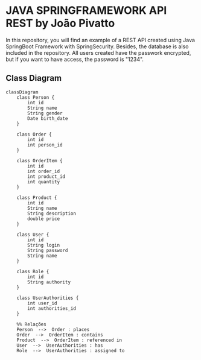 # JAVA SPRINGFRAMEWORK API REST by João Pivatto

 In this repository, you will find an example of a REST API created using Java SpringBoot Framework with SpringSecurity. Besides, the database is also included in the repository. All users created have the passwork encrypted, but if you want to have access, the password is "1234".

 ## Class Diagram

```mermaid
classDiagram
    class Person {
        int id
        String name
        String gender
        Date birth_date
    }

    class Order {
        int id
        int person_id
    }

    class OrderItem {
        int id
        int order_id
        int product_id
        int quantity
    }

    class Product {
        int id
        String name
        String description
        double price
    }

    class User {
        int id
        String login
        String password
        String name
    }

    class Role {
        int id
        String authority
    }

    class UserAuthorities {
        int user_id
        int authorities_id
    }

    %% Relações
    Person  -->  Order : places
    Order  -->  OrderItem : contains
    Product  -->  OrderItem : referenced in
    User  -->  UserAuthorities : has
    Role  -->  UserAuthorities : assigned to

```
